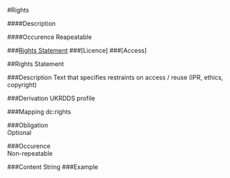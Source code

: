 
#Rights

####Description

####Occurence
Reapeatable

###[Rights Statement](#rights-statement-1)
###[Licence]
###[Access]



##Rights Statement  

###Description
Text that specifies restraints on access / reuse (IPR, ethics, copyright)

###Derivation
UKRDDS profile

###Mapping
dc:rights

###Obligation	
Optional 

###Occurence	
Non-repeatable

###Content 
String
###Example
